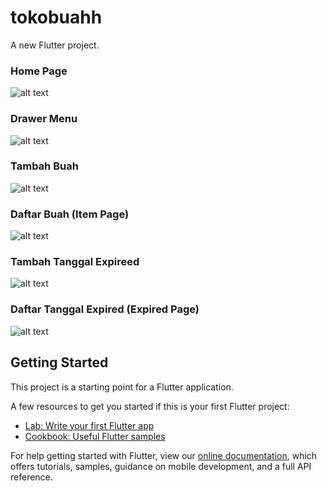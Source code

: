 # tokobuahh

A new Flutter project.

### Home Page

![alt text](https://github.com/nadzul24/mobile_uts/blob/main/Capture%20UTS%201.jpeg)

### Drawer Menu

![alt text](https://github.com/nadzul24/mobile_uts/blob/main/Capture%20UTS%202.jpeg)

### Tambah Buah

![alt text](https://github.com/nadzul24/mobile_uts/blob/main/Capture%20UTS%203.jpeg)

### Daftar Buah (Item Page)

![alt text](https://github.com/nadzul24/mobile_uts/blob/main/Capture%20UTS%204.jpeg)

### Tambah Tanggal Expireed

![alt text](https://github.com/nadzul24/mobile_uts/blob/main/Capture%20UTS%205.jpeg)

### Daftar Tanggal Expired (Expired Page)

![alt text](https://github.com/nadzul24/mobile_uts/blob/main/Capture%20UTS%206.jpeg)


## Getting Started

This project is a starting point for a Flutter application.

A few resources to get you started if this is your first Flutter project:

- [Lab: Write your first Flutter app](https://flutter.dev/docs/get-started/codelab)
- [Cookbook: Useful Flutter samples](https://flutter.dev/docs/cookbook)

For help getting started with Flutter, view our
[online documentation](https://flutter.dev/docs), which offers tutorials,
samples, guidance on mobile development, and a full API reference.

